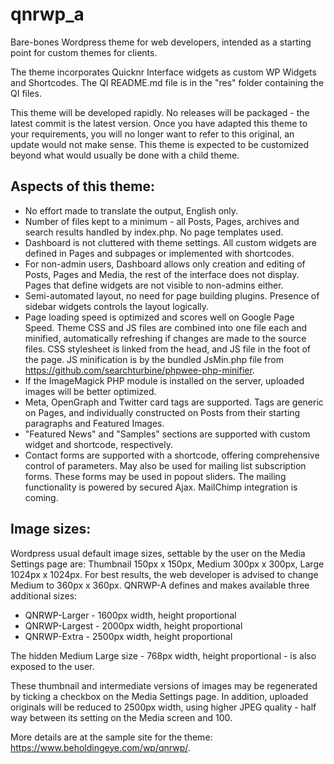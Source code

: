 # qnrwp_a

Bare-bones Wordpress theme for web developers, intended as a starting point for custom themes for clients.

The theme incorporates Quicknr Interface widgets as custom WP Widgets and Shortcodes. The QI README.md file is in the "res" folder containing the QI files.

This theme will be developed rapidly. No releases will be packaged - the latest commit is the latest version. Once you have adapted this theme to your requirements, you will no longer want to refer to this original, an update would not make sense. This theme is expected to be customized beyond what would usually be done with a child theme.

## Aspects of this theme:

* No effort made to translate the output, English only.
* Number of files kept to a minimum - all Posts, Pages, archives and search results handled by index.php. No page templates used.
* Dashboard is not cluttered with theme settings. All custom widgets are defined in Pages and subpages or implemented with shortcodes.
* For non-admin users, Dashboard allows only creation and editing of Posts, Pages and Media, the rest of the interface does not display. Pages that define widgets are not visible to non-admins either.
* Semi-automated layout, no need for page building plugins. Presence of sidebar widgets controls the layout logically.
* Page loading speed is optimized and scores well on Google Page Speed. Theme CSS and JS files are combined into one file each and minified, automatically refreshing if changes are made to the source files. CSS stylesheet is linked from the head, and JS file in the foot of the page. JS minification is by the bundled JsMin.php file from <https://github.com/searchturbine/phpwee-php-minifier>.
* If the ImageMagick PHP module is installed on the server, uploaded images will be better optimized.
* Meta, OpenGraph and Twitter card tags are supported. Tags are generic on Pages, and individually constructed on Posts from their starting paragraphs and Featured Images.
* "Featured News" and "Samples" sections are supported with custom widget and shortcode, respectively.
* Contact forms are supported with a shortcode, offering comprehensive control of parameters. May also be used for mailing list subscription forms. These forms may be used in popout sliders. The mailing functionality is powered by secured Ajax. MailChimp integration is coming.

## Image sizes:

Wordpress usual default image sizes, settable by the user on the Media Settings page are: Thumbnail 150px x 150px, Medium 300px x 300px, Large 1024px x 1024px. For best results, the web developer is advised to change Medium to 360px x 360px. QNRWP-A defines and makes available three additional sizes:

* QNRWP-Larger - 1600px width, height proportional
* QNRWP-Largest - 2000px width, height proportional
* QNRWP-Extra - 2500px width, height proportional

The hidden Medium Large size - 768px width, height proportional - is also exposed to the user.

These thumbnail and intermediate versions of images may be regenerated by ticking a checkbox on the Media Settings page. In addition, uploaded originals will be reduced to 2500px width, using higher JPEG quality - half way between its setting on the Media screen and 100.


More details are at the sample site for the theme: <https://www.beholdingeye.com/wp/qnrwp/>.